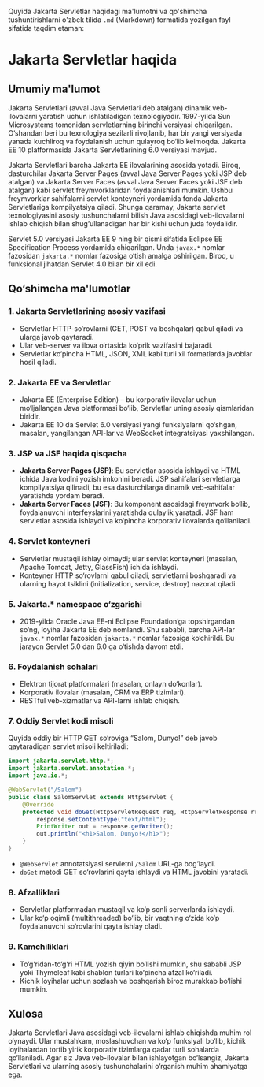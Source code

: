 Quyida Jakarta Servletlar haqidagi ma'lumotni va qo'shimcha tushuntirishlarni o'zbek tilida `.md` (Markdown) formatida yozilgan fayl sifatida taqdim etaman:


# Jakarta Servletlar haqida

## Umumiy ma'lumot

Jakarta Servletlari (avval Java Servletlari deb atalgan) dinamik veb-ilovalarni yaratish uchun ishlatiladigan texnologiyadir. 1997-yilda Sun Microsystems tomonidan servletlarning birinchi versiyasi chiqarilgan. O‘shandan beri bu texnologiya sezilarli rivojlanib, har bir yangi versiyada yanada kuchliroq va foydalanish uchun qulayroq bo‘lib kelmoqda. Jakarta EE 10 platformasida Jakarta Servletlarining 6.0 versiyasi mavjud.

Jakarta Servletlari barcha Jakarta EE ilovalarining asosida yotadi. Biroq, dasturchilar Jakarta Server Pages (avval Java Server Pages yoki JSP deb atalgan) va Jakarta Server Faces (avval Java Server Faces yoki JSF deb atalgan) kabi servlet freymvorklaridan foydalanishlari mumkin. Ushbu freymvorklar sahifalarni servlet konteyneri yordamida fonda Jakarta Servletlariga kompilyatsiya qiladi. Shunga qaramay, Jakarta servlet texnologiyasini asosiy tushunchalarni bilish Java asosidagi veb-ilovalarni ishlab chiqish bilan shug‘ullanadigan har bir kishi uchun juda foydalidir.

Servlet 5.0 versiyasi Jakarta EE 9 ning bir qismi sifatida Eclipse EE Specification Process yordamida chiqarilgan. Unda `javax.*` nomlar fazosidan `jakarta.*` nomlar fazosiga o‘tish amalga oshirilgan. Biroq, u funksional jihatdan Servlet 4.0 bilan bir xil edi.

## Qo‘shimcha ma'lumotlar

### 1. Jakarta Servletlarining asosiy vazifasi
- Servletlar HTTP-so‘rovlarni (GET, POST va boshqalar) qabul qiladi va ularga javob qaytaradi.
- Ular veb-server va ilova o‘rtasida ko‘prik vazifasini bajaradi.
- Servletlar ko‘pincha HTML, JSON, XML kabi turli xil formatlarda javoblar hosil qiladi.

### 2. Jakarta EE va Servletlar
- Jakarta EE (Enterprise Edition) – bu korporativ ilovalar uchun mo‘ljallangan Java platformasi bo‘lib, Servletlar uning asosiy qismlaridan biridir.
- Jakarta EE 10 da Servlet 6.0 versiyasi yangi funksiyalarni qo‘shgan, masalan, yangilangan API-lar va WebSocket integratsiyasi yaxshilangan.

### 3. JSP va JSF haqida qisqacha
- **Jakarta Server Pages (JSP)**: Bu servletlar asosida ishlaydi va HTML ichida Java kodini yozish imkonini beradi. JSP sahifalari servletlarga kompilyatsiya qilinadi, bu esa dasturchilarga dinamik veb-sahifalar yaratishda yordam beradi.
- **Jakarta Server Faces (JSF)**: Bu komponent asosidagi freymvork bo‘lib, foydalanuvchi interfeyslarini yaratishda qulaylik yaratadi. JSF ham servletlar asosida ishlaydi va ko‘pincha korporativ ilovalarda qo‘llaniladi.

### 4. Servlet konteyneri
- Servletlar mustaqil ishlay olmaydi; ular servlet konteyneri (masalan, Apache Tomcat, Jetty, GlassFish) ichida ishlaydi.
- Konteyner HTTP so‘rovlarni qabul qiladi, servletlarni boshqaradi va ularning hayot tsiklini (initialization, service, destroy) nazorat qiladi.

### 5. Jakarta.* namespace o‘zgarishi
- 2019-yilda Oracle Java EE-ni Eclipse Foundation’ga topshirgandan so‘ng, loyiha Jakarta EE deb nomlandi. Shu sababli, barcha API-lar `javax.*` nomlar fazosidan `jakarta.*` nomlar fazosiga ko‘chirildi. Bu jarayon Servlet 5.0 dan 6.0 ga o‘tishda davom etdi.

### 6. Foydalanish sohalari
- Elektron tijorat platformalari (masalan, onlayn do‘konlar).
- Korporativ ilovalar (masalan, CRM va ERP tizimlari).
- RESTful veb-xizmatlar va API-larni ishlab chiqish.

### 7. Oddiy Servlet kodi misoli
Quyida oddiy bir HTTP GET so‘roviga “Salom, Dunyo!” deb javob qaytaradigan servlet misoli keltiriladi:

```java
import jakarta.servlet.http.*;
import jakarta.servlet.annotation.*;
import java.io.*;

@WebServlet("/Salom")
public class SalomServlet extends HttpServlet {
    @Override
    protected void doGet(HttpServletRequest req, HttpServletResponse resp) throws ServletException {
        response.setContentType("text/html");
        PrintWriter out = response.getWriter();
        out.println("<h1>Salom, Dunyo!</h1>");
    }
}
```

- `@WebServlet` annotatsiyasi servletni `/Salom` URL-ga bog‘laydi.
- `doGet` metodi GET so‘rovlarini qayta ishlaydi va HTML javobini yaratadi.

### 8. Afzalliklari
- Servletlar platformadan mustaqil va ko‘p sonli serverlarda ishlaydi.
- Ular ko‘p oqimli (multithreaded) bo‘lib, bir vaqtning o‘zida ko‘p foydalanuvchi so‘rovlarini qayta ishlay oladi.

### 9. Kamchiliklari
- To‘g‘ridan-to‘g‘ri HTML yozish qiyin bo‘lishi mumkin, shu sababli JSP yoki Thymeleaf kabi shablon turlari ko‘pincha afzal ko‘riladi.
- Kichik loyihalar uchun sozlash va boshqarish biroz murakkab bo‘lishi mumkin.

## Xulosa
Jakarta Servletlari Java asosidagi veb-ilovalarni ishlab chiqishda muhim rol o‘ynaydi. Ular mustahkam, moslashuvchan va ko‘p funksiyali bo‘lib, kichik loyihalardan tortib yirik korporativ tizimlarga qadar turli sohalarda qo‘llaniladi. Agar siz Java veb-ilovalar bilan ishlayotgan bo‘lsangiz, Jakarta Servletlari va ularning asosiy tushunchalarini o‘rganish muhim ahamiyatga ega.


